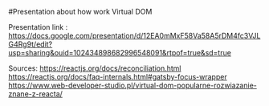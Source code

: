 #Presentation about how work Virtual DOM 

Presentation link : https://docs.google.com/presentation/d/12EA0mMxF58Va58A5rDM4fc3VJLG4Rg9t/edit?usp=sharing&ouid=102434898682996548091&rtpof=true&sd=true

Sources:
https://reactjs.org/docs/reconciliation.html
https://reactjs.org/docs/faq-internals.html#gatsby-focus-wrapper
https://www.web-developer-studio.pl/virtual-dom-popularne-rozwiazanie-znane-z-reacta/